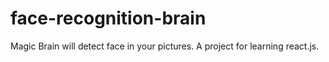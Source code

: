 # face-recognition-brain
Magic Brain will detect face in your pictures. A project for learning react.js.
